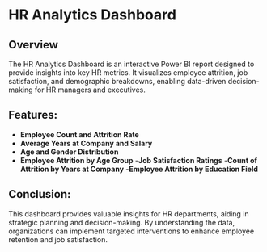 # HR Analytics Dashboard
## Overview
The HR Analytics Dashboard is an interactive Power BI report designed to provide insights into key HR metrics. It visualizes employee attrition, job satisfaction, and demographic breakdowns, enabling data-driven decision-making for HR managers and executives.

## Features:
 - **Employee Count and Attrition Rate**
 - **Average Years at Company and Salary**
 - **Age and Gender Distribution**
 - **Employee Attrition by Age Group**
 -**Job Satisfaction Ratings**
 -**Count of Attrition by Years at Company**
 -**Employee Attrition by Education Field**

## Conclusion:
This dashboard provides valuable insights for HR departments, aiding in strategic planning and decision-making. By understanding the data, organizations can implement targeted interventions to enhance employee retention and job satisfaction.

